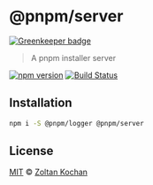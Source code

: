 # @pnpm/server

[![Greenkeeper badge](https://badges.greenkeeper.io/pnpm/server.svg)](https://greenkeeper.io/)

> A pnpm installer server

<!--@shields('npm', 'travis')-->
[![npm version](https://img.shields.io/npm/v/@pnpm/server.svg)](https://www.npmjs.com/package/@pnpm/server) [![Build Status](https://img.shields.io/travis/pnpm/server/master.svg)](https://travis-ci.org/pnpm/server)
<!--/@-->

## Installation

```sh
npm i -S @pnpm/logger @pnpm/server
```

## License

[MIT](./LICENSE) © [Zoltan Kochan](https://www.kochan.io/)
